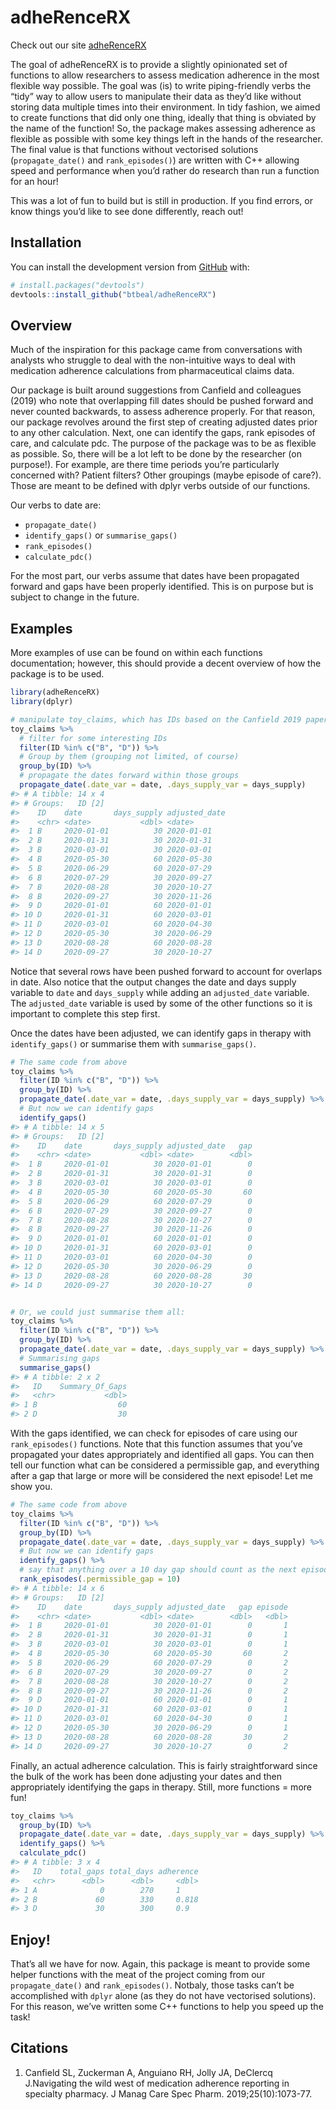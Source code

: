 
<!-- README.md is generated from README.Rmd. Please edit that file -->

# adheRenceRX

Check out our site [adheRenceRX](https://btbeal.github.io/adheRenceRX/)
<!-- badges: start --> <!-- badges: end -->

The goal of adheRenceRX is to provide a slightly opinionated set of
functions to allow researchers to assess medication adherence in the
most flexible way possible. The goal was (is) to write piping-friendly
verbs the “tidy” way to allow users to manipulate their data as they’d
like without storing data multiple times into their environment. In tidy
fashion, we aimed to create functions that did only one thing, ideally
that thing is obviated by the name of the function\! So, the package
makes assessing adherence as flexible as possible with some key things
left in the hands of the researcher. The final value is that functions
without vectorised solutions (`propagate_date()` and `rank_episodes()`)
are written with C++ allowing speed and performance when you’d rather do
research than run a function for an hour\!

This was a lot of fun to build but is still in production. If you find
errors, or know things you’d like to see done differently, reach out\!

## Installation

You can install the development version from
[GitHub](https://github.com/) with:

``` r
# install.packages("devtools")
devtools::install_github("btbeal/adheRenceRX")
```

## Overview

Much of the inspiration for this package came from conversations with
analysts who struggle to deal with the non-intuitive ways to deal with
medication adherence calculations from pharmaceutical claims data.

Our package is built around suggestions from Canfield and colleagues
(2019) who note that overlapping fill dates should be pushed forward and
never counted backwards, to assess adherence properly. For that reason,
our package revolves around the first step of creating adjusted dates
prior to any other calculation. Next, one can identify the gaps, rank
episodes of care, and calculate pdc. The purpose of the package was to
be as flexible as possible. So, there will be a lot left to be done by
the researcher (on purpose\!). For example, are there time periods
you’re particularly concerned with? Patient filters? Other groupings
(maybe episode of care?). Those are meant to be defined with dplyr verbs
outside of our functions.

Our verbs to date are:

  - `propagate_date()`
  - `identify_gaps()` or `summarise_gaps()`
  - `rank_episodes()`
  - `calculate_pdc()`

For the most part, our verbs assume that dates have been propagated
forward and gaps have been properly identified. This is on purpose but
is subject to change in the future.

## Examples

More examples of use can be found on within each functions
documentation; however, this should provide a decent overview of how the
package is to be used.

``` r
library(adheRenceRX)
library(dplyr)

# manipulate toy_claims, which has IDs based on the Canfield 2019 paper 
toy_claims %>% 
  # filter for some interesting IDs
  filter(ID %in% c("B", "D")) %>% 
  # Group by them (grouping not limited, of course)
  group_by(ID) %>% 
  # propagate the dates forward within those groups
  propagate_date(.date_var = date, .days_supply_var = days_supply)
#> # A tibble: 14 x 4
#> # Groups:   ID [2]
#>    ID    date       days_supply adjusted_date
#>    <chr> <date>           <dbl> <date>       
#>  1 B     2020-01-01          30 2020-01-01   
#>  2 B     2020-01-31          30 2020-01-31   
#>  3 B     2020-03-01          30 2020-03-01   
#>  4 B     2020-05-30          60 2020-05-30   
#>  5 B     2020-06-29          60 2020-07-29   
#>  6 B     2020-07-29          30 2020-09-27   
#>  7 B     2020-08-28          30 2020-10-27   
#>  8 B     2020-09-27          30 2020-11-26   
#>  9 D     2020-01-01          60 2020-01-01   
#> 10 D     2020-01-31          60 2020-03-01   
#> 11 D     2020-03-01          60 2020-04-30   
#> 12 D     2020-05-30          30 2020-06-29   
#> 13 D     2020-08-28          60 2020-08-28   
#> 14 D     2020-09-27          30 2020-10-27
```

Notice that several rows have been pushed forward to account for
overlaps in date. Also notice that the output changes the date and days
supply variable to `date` and `days_supply` while adding an
`adjusted_date` variable. The `adjusted_date` variable is used by some
of the other functions so it is important to complete this step first.

Once the dates have been adjusted, we can identify gaps in therapy with
`identify_gaps()` or summarise them with `summarise_gaps()`.

``` r
# The same code from above
toy_claims %>% 
  filter(ID %in% c("B", "D")) %>% 
  group_by(ID) %>% 
  propagate_date(.date_var = date, .days_supply_var = days_supply) %>% 
  # But now we can identify gaps
  identify_gaps()
#> # A tibble: 14 x 5
#> # Groups:   ID [2]
#>    ID    date       days_supply adjusted_date   gap
#>    <chr> <date>           <dbl> <date>        <dbl>
#>  1 B     2020-01-01          30 2020-01-01        0
#>  2 B     2020-01-31          30 2020-01-31        0
#>  3 B     2020-03-01          30 2020-03-01        0
#>  4 B     2020-05-30          60 2020-05-30       60
#>  5 B     2020-06-29          60 2020-07-29        0
#>  6 B     2020-07-29          30 2020-09-27        0
#>  7 B     2020-08-28          30 2020-10-27        0
#>  8 B     2020-09-27          30 2020-11-26        0
#>  9 D     2020-01-01          60 2020-01-01        0
#> 10 D     2020-01-31          60 2020-03-01        0
#> 11 D     2020-03-01          60 2020-04-30        0
#> 12 D     2020-05-30          30 2020-06-29        0
#> 13 D     2020-08-28          60 2020-08-28       30
#> 14 D     2020-09-27          30 2020-10-27        0


# Or, we could just summarise them all:
toy_claims %>% 
  filter(ID %in% c("B", "D")) %>% 
  group_by(ID) %>% 
  propagate_date(.date_var = date, .days_supply_var = days_supply) %>% 
  # Summarising gaps
  summarise_gaps()
#> # A tibble: 2 x 2
#>   ID    Summary_Of_Gaps
#>   <chr>           <dbl>
#> 1 B                  60
#> 2 D                  30
```

With the gaps identified, we can check for episodes of care using our
`rank_episodes()` functions. Note that this function assumes that you’ve
propagated your dates appropriately and identified all gaps. You can
then tell our function what can be considered a permissible gap, and
everything after a gap that large or more will be considered the next
episode\! Let me show you.

``` r
# The same code from above
toy_claims %>% 
  filter(ID %in% c("B", "D")) %>% 
  group_by(ID) %>% 
  propagate_date(.date_var = date, .days_supply_var = days_supply) %>% 
  # But now we can identify gaps
  identify_gaps() %>% 
  # say that anything over a 10 day gap should count as the next episode
  rank_episodes(.permissible_gap = 10)
#> # A tibble: 14 x 6
#> # Groups:   ID [2]
#>    ID    date       days_supply adjusted_date   gap episode
#>    <chr> <date>           <dbl> <date>        <dbl>   <dbl>
#>  1 B     2020-01-01          30 2020-01-01        0       1
#>  2 B     2020-01-31          30 2020-01-31        0       1
#>  3 B     2020-03-01          30 2020-03-01        0       1
#>  4 B     2020-05-30          60 2020-05-30       60       2
#>  5 B     2020-06-29          60 2020-07-29        0       2
#>  6 B     2020-07-29          30 2020-09-27        0       2
#>  7 B     2020-08-28          30 2020-10-27        0       2
#>  8 B     2020-09-27          30 2020-11-26        0       2
#>  9 D     2020-01-01          60 2020-01-01        0       1
#> 10 D     2020-01-31          60 2020-03-01        0       1
#> 11 D     2020-03-01          60 2020-04-30        0       1
#> 12 D     2020-05-30          30 2020-06-29        0       1
#> 13 D     2020-08-28          60 2020-08-28       30       2
#> 14 D     2020-09-27          30 2020-10-27        0       2
```

Finally, an actual adherence calculation. This is fairly straightforward
since the bulk of the work has been done adjusting your dates and then
appropriately identifying the gaps in therapy. Still, more functions =
more fun\!

``` r
toy_claims %>% 
  group_by(ID) %>% 
  propagate_date(.date_var = date, .days_supply_var = days_supply) %>% 
  identify_gaps() %>% 
  calculate_pdc()
#> # A tibble: 3 x 4
#>   ID    total_gaps total_days adherence
#>   <chr>      <dbl>      <dbl>     <dbl>
#> 1 A              0        270     1    
#> 2 B             60        330     0.818
#> 3 D             30        300     0.9
```

## Enjoy\!

That’s all we have for now. Again, this package is meant to provide some
helper functions with the meat of the project coming from our
`propagate_date()` and `rank_episodes()`. Notbaly, those tasks can’t be
accomplished with `dplyr` alone (as they do not have vectorised
solutions). For this reason, we’ve written some C++ functions to help
you speed up the task\!

## Citations

1.  Canfield SL, Zuckerman A, Anguiano RH, Jolly JA, DeClercq
    J.Navigating the wild west of medication adherence reporting in
    specialty pharmacy. J Manag Care Spec Pharm. 2019;25(10):1073-77.
